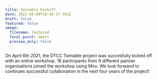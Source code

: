 ```yaml
---
title: Twinable Kickoff
date: 2021-05-09T10:36:17.781Z
draft: false
featured: false
image:
  filename: featured
  focal_point: Smart
  preview_only: false
---
```

On April 6th 2021, the DTCC Twinable project was succesfully kicked off with an online workshop. 18 participants from 9 different partner organisations joined the workshop using Miro. We look forwand to continues successful collaboration in the next four years of the project!